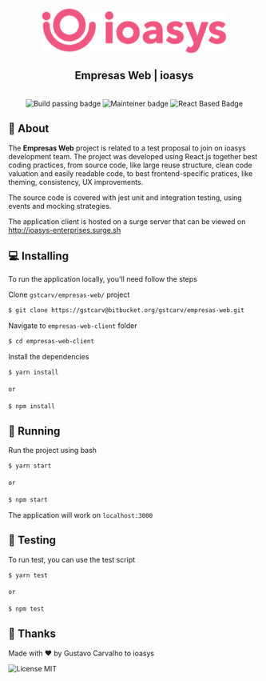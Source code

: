 <div align="center">
  <img src="./docs/logo.png" height="90px">
  <h2 align="center">
    Empresas Web | ioasys
  </h2>
</div>

<br />

<div margin="10px 0" align="center">
    <img alt="Build passing badge" src="https://img.shields.io/badge/build-passing-brightgreen">
    <img alt="Mainteiner badge" src="https://img.shields.io/badge/maintainer-Gustavo Carvalho-blue">
    <img alt="React Based Badge" src="https://badges.aleen42.com/src/react.svg">
</div>

## 💎 About

The <b>Empresas Web</b> project is related to a test proposal to join on ioasys development team. The project was developed using React.js together best coding practices, from source code, like large reuse structure, clean code valuation and easily readable code, to best frontend-specific pratices, like theming, consistency, UX improvements.

The source code is covered with jest unit and integration testing, using events and mocking strategies.

The application client is hosted on a surge server that can be viewed on <a href='http://ioasys-enterprises.surge.sh'>http://ioasys-enterprises.surge.sh</a>

## 💻 Installing

To run the application locally, you'll need follow the steps

Clone `gstcarv/empresas-web/` project

```bash
$ git clone https://gstcarv@bitbucket.org/gstcarv/empresas-web.git
```

Navigate to `empresas-web-client` folder

```bash
$ cd empresas-web-client
```

Install the dependencies

```bash
$ yarn install

or

$ npm install
```

## 🚀 Running

Run the project using bash

```bash
$ yarn start

or

$ npm start
```

The application will work on `localhost:3000`

## 🧪 Testing

To run test, you can use the test script

```bash
$ yarn test

or

$ npm test
```

## 💙 Thanks

Made with ❤️ by Gustavo Carvalho to ioasys

<img alt="License MIT" src="https://img.shields.io/badge/license-MIT-blue">
